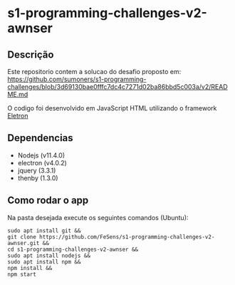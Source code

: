 # s1-programming-challenges-v2-awnser

## Descrição
Este repositorio contem a solucao do desafio proposto em: https://github.com/sumoners/s1-programming-challenges/blob/3d69130bae0fffc7dc4c7271d02ba86bbd5c003a/v2/README.md

O codigo foi desenvolvido em JavaScript HTML utilizando o framework [Eletron](https://electronjs.org/)
## Dependencias
* Nodejs   (v11.4.0)
* electron (v4.0.2)
* jquery   (3.3.1)
* thenby   (1.3.0)

## Como rodar o app

Na pasta desejada execute os seguintes comandos (Ubuntu):
```
sudo apt install git &&
git clone https://github.com/FeSens/s1-programming-challenges-v2-awnser.git &&
cd s1-programming-challenges-v2-awnser &&
sudo apt install nodejs &&
sudo apt install npm &&
npm install &&
npm start
```
